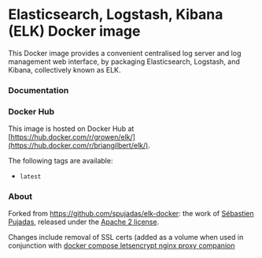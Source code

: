# Elasticsearch, Logstash, Kibana (ELK) Docker image

This Docker image provides a convenient centralised log server and log management web interface, by packaging Elasticsearch, Logstash, and Kibana, collectively known as ELK.

### Documentation

### Docker Hub

This image is hosted on Docker Hub at [https://hub.docker.com/r/growen/elk/](https://hub.docker.com/r/briangilbert/elk/).

The following tags are available:

- `latest`
### About

Forked from https://github.com/spujadas/elk-docker: the work of [Sébastien Pujadas](https://pujadas.net), released under the [Apache 2 license](https://www.apache.org/licenses/LICENSE-2.0).

Changes include removal of SSL certs (added as a volume when used in conjunction with [docker compose letsencrypt nginx proxy companion](https://github.com/GROwen/docker-compose-letsencrypt-nginx-proxy-companion)

